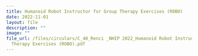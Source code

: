 ```yaml
---
title: Humanoid Robot Instructor for Group Therapy Exercises (ROBO)
date: 2022-11-01
layout: file
description: ""
image: ""
file_url: /files/circulars/C_40_Renci _NHIP 2022_Humanoid Robot Instructor for Group
  Therapy Exercises (ROBO).pdf
---
```

